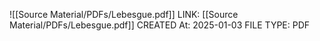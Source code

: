 ![[Source Material/PDFs/Lebesgue.pdf]]
LINK: [[Source Material/PDFs/Lebesgue.pdf]]
CREATED At: 2025-01-03
FILE TYPE: PDF
